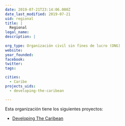 ```yaml
---
date: 2019-07-21T23:14:06.000Z
date_last_modified: 2019-07-21
uid: regional
title: |
  Regional
legal_name: 
description: |
  
org_type: Organización civil sin fines de lucro (ONG)
website: 
year_founded: 
facebook: 
twitter: 
tags:

cities: 
  - Caribe
projects_uids:
  - developing-the-caribean

---
```


Esta organización tiene los siguientes proyectos:

- [Developing The Caribean](/proyectos/developing-the-caribean)
